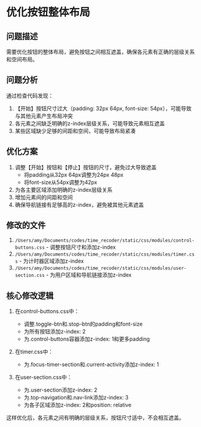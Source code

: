 # 优化按钮整体布局

## 问题描述
需要优化按钮的整体布局，避免按钮之间相互遮盖，确保各元素有正确的层级关系和空间布局。

## 问题分析
通过检查代码发现：
1. 【开始】按钮尺寸过大（padding: 32px 64px, font-size: 54px），可能导致与其他元素产生布局冲突
2. 各元素之间缺乏明确的z-index层级关系，可能导致元素相互遮盖
3. 某些区域缺少足够的间距和空间，可能导致布局紧凑

## 优化方案
1. 调整【开始】按钮和【停止】按钮的尺寸，避免过大导致遮盖
   - 将padding从32px 64px调整为24px 48px
   - 将font-size从54px调整为42px
2. 为各主要区域添加明确的z-index层级关系
3. 增加元素间的间距和空间
4. 确保导航链接有足够高的z-index，避免被其他元素遮盖

## 修改的文件
1. `/Users/amy/Documents/codes/time_recoder/static/css/modules/control-buttons.css` - 调整按钮尺寸和添加z-index
2. `/Users/amy/Documents/codes/time_recoder/static/css/modules/timer.css` - 为计时器区域添加z-index
3. `/Users/amy/Documents/codes/time_recoder/static/css/modules/user-section.css` - 为用户区域和导航链接添加z-index

## 核心修改逻辑
1. 在control-buttons.css中：
   - 调整.toggle-btn和.stop-btn的padding和font-size
   - 为所有按钮添加z-index: 2
   - 为.control-buttons容器添加z-index: 1和更多padding

2. 在timer.css中：
   - 为.focus-timer-section和.current-activity添加z-index: 1

3. 在user-section.css中：
   - 为.user-section添加z-index: 2
   - 为.top-navigation和.nav-link添加z-index: 3
   - 为各子区域添加z-index: 2和position: relative

这样优化后，各元素之间有明确的层级关系，按钮尺寸适中，不会相互遮盖。
